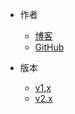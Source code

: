 <!-- _navbar.md -->

* 作者
  
  * [博客](http://gaolihai.cool/)
  * [GitHub](https://github.com/Drincann)

* 版本

  * [v1.x](/v1.x/)
  * [v2.x](/v2.x/)
